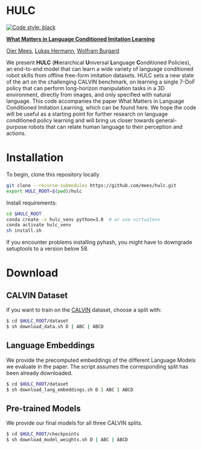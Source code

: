 # HULC
[![Code style: black](https://img.shields.io/badge/code%20style-black-000000.svg)](https://github.com/psf/black)

[<b>What Matters in Language Conditioned Imitation Learning</b>](https://arxiv.org/pdf/foo.pdf)

[Oier Mees](https://www.oiermees.com/), [Lukas Hermann](http://www2.informatik.uni-freiburg.de/~hermannl/), [Wolfram Burgard](http://www2.informatik.uni-freiburg.de/~burgard)

 We present **HULC** (**H**ierarchical **U**niversal **L**anguage **C**onditioned Policies), an end-to-end model that can 
 learn  a wide variety of language conditioned robot skills from  offline free-form imitation datasets. HULC sets a new state of the art on the challenging CALVIN benchmark, 
 on learning a single 7-DoF policy that can perform long-horizon manipulation tasks in a 3D environment, directly from images, and only specified with natural language.
This code accompanies the paper What Matters in Language Conditioned Imitation Learning, which can be found here. 
We hope the code will be useful as a starting point for further research on language conditioned policy learning and will bring us closer towards general-purpose robots that can relate human language to their perception and actions. 

# Installation
To begin, clone this repository locally
```bash
git clone --recurse-submodules https://github.com/mees/hulc.git
export HULC_ROOT=$(pwd)/hulc

```
Install requirements:
```bash
cd $HULC_ROOT
conda create -n hulc_venv python=3.8  # or use virtualenv
conda activate hulc_venv
sh install.sh
```
If you encounter problems installing pyhash, you might have to downgrade setuptools to a version below 58.

# Download 
## CALVIN Dataset
If you want to train on the [CALVIN](https://github.com/mees/calvin) dataset, choose a split with:
```bash
$ cd $HULC_ROOT/dataset
$ sh download_data.sh D | ABC | ABCD
```
## Language Embeddings
We provide the precomputed embeddings of the different Language Models we evaluate in the paper.
The script assumes the corresponding split has been already downloaded.
```bash
$ cd $HULC_ROOT/dataset
$ sh download_lang_embeddings.sh D | ABC | ABCD
```

## Pre-trained Models
We provide our final models for all three CALVIN splits.
```bash
$ cd $HULC_ROOT/checkpoints
$ sh download_model_weights.sh D | ABC | ABCD
```